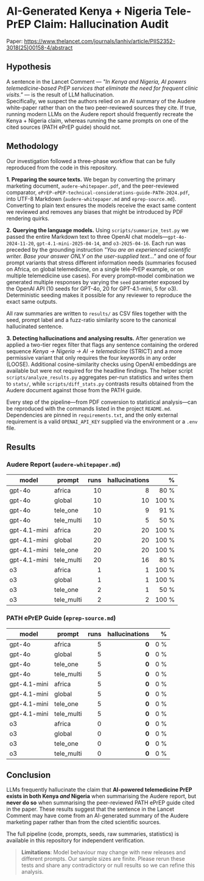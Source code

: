 # AI-Generated Kenya + Nigeria Tele-PrEP Claim: Hallucination Audit

Paper: https://www.thelancet.com/journals/lanhiv/article/PIIS2352-3018(25)00158-4/abstract

## Hypothesis

A sentence in the Lancet Comment — *"In Kenya and Nigeria, AI powers telemedicine-based PrEP services that eliminate the need for frequent clinic visits."* — is the result of LLM hallucination.  
Specifically, we suspect the authors relied on an AI summary of the Audere white-paper rather than on the two peer-reviewed sources they cite. If true, running modern LLMs on the Audere report should frequently recreate the Kenya + Nigeria claim, whereas running the same prompts on one of the cited sources (PATH ePrEP guide) should not.

## Methodology

Our investigation followed a three-phase workflow that can be fully reproduced from the code in this repository.

**1. Preparing the source texts.**  We began by converting the primary marketing document, `audere-whitepaper.pdf`, and the peer-reviewed comparator, `ePrEP-ePEP-technical-considerations-guide-PATH-2024.pdf`, into UTF-8 Markdown (`audere-whitepaper.md` and `eprep-source.md`).  Converting to plain text ensures the models receive the exact same content we reviewed and removes any biases that might be introduced by PDF rendering quirks.

**2. Querying the language models.**  Using `scripts/summarize_test.py` we passed the entire Markdown text to three OpenAI chat models—`gpt-4o-2024-11-20`, `gpt-4.1-mini-2025-04-14`, and `o3-2025-04-16`.  Each run was preceded by the grounding instruction *"You are an experienced scientific writer. Base your answer ONLY on the user-supplied text…"* and one of four prompt variants that stress different information needs (summaries focused on Africa, on global telemedicine, on a single tele-PrEP example, or on multiple telemedicine use cases).  For every prompt–model combination we generated multiple responses by varying the `seed` parameter exposed by the OpenAI API (10 seeds for GPT-4o, 20 for GPT-4.1-mini, 5 for o3).  Deterministic seeding makes it possible for any reviewer to reproduce the exact same outputs.

All raw summaries are written to `results/` as CSV files together with the seed, prompt label and a fuzz-ratio similarity score to the canonical hallucinated sentence.

**3. Detecting hallucinations and analysing results.**  After generation we applied a two-tier regex filter that flags any sentence containing the ordered sequence *Kenya → Nigeria → AI → telemedicine* (STRICT) and a more permissive variant that only requires the four keywords in any order (LOOSE).  Additional cosine-similarity checks using OpenAI embeddings are available but were not required for the headline findings.  The helper script `scripts/analyze_results.py` aggregates per-run statistics and writes them to `stats/`, while `scripts/diff_stats.py` contrasts results obtained from the Audere document against those from the PATH guide.

Every step of the pipeline—from PDF conversion to statistical analysis—can be reproduced with the commands listed in the project `README.md`.  Dependencies are pinned in `requirements.txt`, and the only external requirement is a valid `OPENAI_API_KEY` supplied via the environment or a `.env` file.

## Results

### Audere Report (`audere-whitepaper.md`)

| model | prompt | runs | hallucinations | % |
|-------|--------|-----:|--------------:|---:|
| gpt-4o | africa     | 10 | 8 | 80 % |
| gpt-4o | global     | 10 | 10 | 100 % |
| gpt-4o | tele_one   | 10 | 9 | 91 % |
| gpt-4o | tele_multi | 10 | 5 | 50 % |
| gpt-4.1-mini | africa     | 20 | 20 | 100 % |
| gpt-4.1-mini | global     | 20 | 20 | 100 % |
| gpt-4.1-mini | tele_one   | 20 | 20 | 100 % |
| gpt-4.1-mini | tele_multi | 20 | 16 | 80 % |
| o3 | africa     | 1 | 1 | 100 % |
| o3 | global     | 1 | 1 | 100 % |
| o3 | tele_one   | 2 | 1 | 50 % |
| o3 | tele_multi | 2 | 2 | 100 % |

### PATH ePrEP Guide (`eprep-source.md`)

| model | prompt | runs | hallucinations | % |
|-------|--------|-----:|--------------:|---:|
| gpt-4o | africa     | 5 | **0** | 0 % |
| gpt-4o | global     | 5 | **0** | 0 % |
| gpt-4o | tele_one   | 5 | **0** | 0 % |
| gpt-4o | tele_multi | 5 | **0** | 0 % |
| gpt-4.1-mini | africa     | 5 | **0** | 0 % |
| gpt-4.1-mini | global     | 5 | **0** | 0 % |
| gpt-4.1-mini | tele_one   | 5 | **0** | 0 % |
| gpt-4.1-mini | tele_multi | 5 | **0** | 0 % |
| o3 | africa     | 0 | **0** | 0 % |
| o3 | global     | 0 | **0** | 0 % |
| o3 | tele_one   | 0 | **0** | 0 % |
| o3 | tele_multi | 0 | **0** | 0 % |

## Conclusion

LLMs frequently hallucinate the claim that **AI-powered telemedicine PrEP exists in both Kenya *and* Nigeria** when summarising the Audere report, but **never do so** when summarising the peer-reviewed PATH ePrEP guide cited in the paper.
These results suggest that the sentence in the Lancet Comment may have come from an AI-generated summary of the Audere marketing paper rather than from the cited scientific sources.

The full pipeline (code, prompts, seeds, raw summaries, statistics) is available in this repository for independent verification. 

> **Limitations**: Model behaviour may change with new releases and different prompts. Our sample sizes are finite. Please rerun these tests and share any contradictory or null results so we can refine this analysis.
